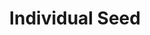 ---
toc: true
comments: false
layout: post
title: Individual Seed
description: Individual Seed
courses: { compsci: {week: 13} }
type: hacks
---
